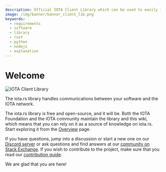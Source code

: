 ```yaml
---
description: Official IOTA Client Library which can be used to easily integrate an IOTA Client into your application
image: /img/banner/banner_client_lib.png
keywords:
  - requirements
  - software
  - library
  - rust
  - python
  - nodejs
  - explanation
---
```


# Welcome

![IOTA Client Library](/img/banner/banner_client_lib.png)

The iota.rs library handles communications between your software and the IOTA network.

The iota.rs library is free and open-source, and it will be. Both the IOTA Foundation and the IOTA community maintain
the library and this wiki, which means that you can rely on it as a source of knowledge on iota.rs. Start exploring it
from the [Overview](overview.md) page.

If you have questions, jump into a discussion or start a new one on our [Discord server](https://discord.iota.org) or
ask questions and find answers at our [community on Stack Exchange](https://iota.stackexchange.com/). If you wish to
contribute to the project, make sure that you read our [contribution guide](./contribute.md).

We are glad that you are here!

